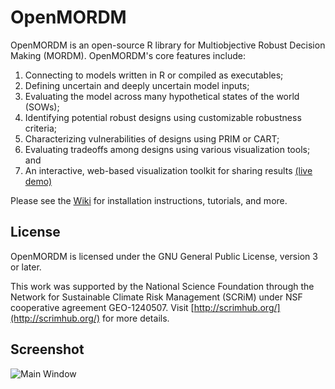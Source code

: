 # OpenMORDM #

OpenMORDM is an open-source R library for Multiobjective Robust Decision Making (MORDM).
OpenMORDM's core features include:

1. Connecting to models written in R or compiled as executables;
2. Defining uncertain and deeply uncertain model inputs;
3. Evaluating the model across many hypothetical states of the world (SOWs);
4. Identifying potential robust designs using customizable robustness criteria;
5. Characterizing vulnerabilities of designs using PRIM or CART;
6. Evaluating tradeoffs among designs using various visualization tools; and
7. An interactive, web-based visualization toolkit for sharing results [(live demo)](https://openmordm.shinyapps.io/Iris)

Please see the [Wiki](https://github.com/dhadka/OpenMORDM/wiki) for installation instructions, tutorials, and more.

## License

OpenMORDM is licensed under the GNU General Public License, version 3 or later.

This work was supported by the National Science Foundation through the Network for Sustainable Climate Risk
Management (SCRiM) under NSF cooperative agreement GEO-1240507.  Visit [http://scrimhub.org/](http://scrimhub.org/)
for more details.

## Screenshot

![Main Window](https://github.com/dhadka/OpenMORDM/blob/wiki_images/images/mainWindow.png)
